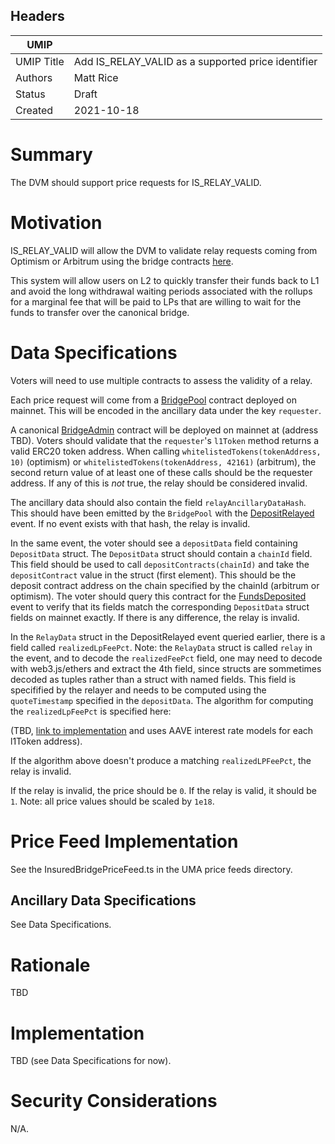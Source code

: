 ## Headers

| UMIP                |                                                               |
| ------------------- | ------------------------------------------------------------- |
| UMIP Title          | Add IS_RELAY_VALID as a supported price identifier |
| Authors             | Matt Rice                                                      |
| Status              | Draft                                                         |
| Created             | 2021-10-18                                          |

# Summary 

The DVM should support price requests for IS_RELAY_VALID.


# Motivation

IS_RELAY_VALID will allow the DVM to validate relay requests coming from Optimism or Arbitrum using the bridge contracts [here](https://github.com/UMAprotocol/protocol/tree/master/packages/core/contracts/insured-bridge).

This system will allow users on L2 to quickly transfer their funds back to L1 and avoid the long withdrawal waiting periods associated with the rollups for a marginal fee that will be paid to LPs that are willing to wait for the funds to transfer over the canonical bridge.

# Data Specifications

Voters will need to use multiple contracts to assess the validity of a relay.

Each price request will come from a [BridgePool](https://github.com/UMAprotocol/protocol/blob/master/packages/core/contracts/insured-bridge/BridgePool.sol) contract deployed on mainnet. This will be encoded in the ancillary data under the key `requester`.

A canonical [BridgeAdmin](https://github.com/UMAprotocol/protocol/blob/master/packages/core/contracts/insured-bridge/BridgeAdmin.sol) contract will be deployed on mainnet at (address TBD). Voters should validate that the `requester`'s `l1Token` method returns a valid ERC20 token address. When calling `whitelistedTokens(tokenAddress, 10)` (optimism) or `whitelistedTokens(tokenAddress, 42161)` (arbitrum), the second return value of at least one of these calls should be the requester address. If any of this is _not_ true, the relay should be considered invalid.

The ancillary data should also contain the field `relayAncillaryDataHash`. This should have been emitted by the `BridgePool` with the [DepositRelayed](https://github.com/UMAprotocol/protocol/blob/b588e83ca548a2a0d59b36f02ec9800afce28dec/packages/core/contracts/insured-bridge/BridgePool.sol#L135-L141) event. If no event exists with that hash, the relay is invalid.

In the same event, the voter should see a `depositData` field containing `DepositData` struct. The `DepositData` struct should contain a `chainId` field. This field should be used to call `depositContracts(chainId)` and take the `depositContract` value in the struct (first element). This should be the deposit contract address on the chain specified by the chainId (arbitrum or optimism). The voter should query this contract for the [FundsDeposited](https://github.com/UMAprotocol/protocol/blob/b588e83ca548a2a0d59b36f02ec9800afce28dec/packages/core/contracts-ovm/insured-bridge/implementation/BridgeDepositBox.sol#L73-L84) event to verify that its fields match the corresponding `DepositData` struct fields on mainnet exactly. If there is any difference, the relay is invalid.

In the `RelayData` struct in the DepositRelayed event queried earlier, there is a field called `realizedLpFeePct`. Note: the `RelayData` struct is called `relay` in the event, and to decode the `realizedFeePct` field, one may need to decode with web3.js/ethers and extract the 4th field, since structs are sommetimes decoded as tuples rather than a struct with named fields. This field is specifified by the relayer and needs to be computed using the `quoteTimestamp` specified in the `depositData`. The algorithm for computing the `realizedLpFeePct` is specified here:

(TBD, [link to implementation](https://github.com/UMAprotocol/protocol/blob/b588e83ca548a2a0d59b36f02ec9800afce28dec/packages/sdk/src/across/feeCalculator.ts#L78-L82) and uses AAVE interest rate models for each l1Token address).

If the algorithm above doesn't produce a matching `realizedLPFeePct`, the relay is invalid.


If the relay is invalid, the price should be `0`. If the relay is valid, it should be `1`. Note: all price values should be scaled by `1e18`.

# Price Feed Implementation

See the InsuredBridgePriceFeed.ts in the UMA price feeds directory.

## Ancillary Data Specifications

See Data Specifications.

# Rationale

TBD

# Implementation

TBD (see Data Specifications for now).

# Security Considerations

N/A.
